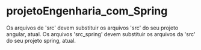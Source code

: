 # projetoEngenharia_com_Spring
Os arquivos de 'src' devem substituir os arquivos 'src' do seu projeto angular, atual.
Os arquivos 'src_spring' devem substituir os arquivos da 'src' do seu projeto spring, atual.
